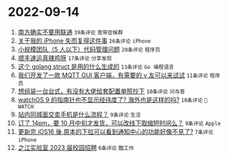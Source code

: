 # 2022-09-14

1. [南方确实不要用联通](https://www.v2ex.com/t/879870) `39条评论` `宽带症候群`
1. [关于我的 iPhone 失而复得这件事](https://www.v2ex.com/t/879875) `26条评论` `iPhone`
1. [小规模团队（5 人以下）代码管理问题](https://www.v2ex.com/t/879876) `20条评论` `程序员`
1. [顺丰速运真辣鸡呀](https://www.v2ex.com/t/879869) `17条评论` `分享发现`
1. [这个 golang struct 是用的什么生成的](https://www.v2ex.com/t/879865) `13条评论` `Go 编程语言`
1. [我们开发了一款 MQTT GUI 客户端，有需要的 v 友可以来试试](https://www.v2ex.com/t/879867) `11条评论` `程序员`
1. [想组装一台台式，有没有大佬给套配置单照抄下](https://www.v2ex.com/t/879889) `10条评论` `问与答`
1. [watchOS 9 的指南针也不显示经纬度了? 海外也是这样的吗?](https://www.v2ex.com/t/879879) `10条评论` ` WATCH`
1. [站内同城面交卖手机是什么流程？](https://www.v2ex.com/t/879885) `9条评论` `生活`
1. [订了 14pm，要 10 月中旬才发货，可以改线下取缩短时间么？](https://www.v2ex.com/t/879877) `9条评论` `Apple`
1. [更新完 iOS16 後,原本的下拉可以看到通知中心的功能好像不見了?](https://www.v2ex.com/t/879880) `7条评论` `iPhone`
1. [之江实验室 2023 届校园招聘](https://www.v2ex.com/t/879871) `6条评论` `酷工作`

